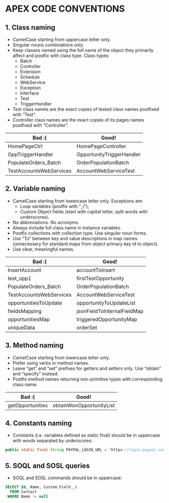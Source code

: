 # APEX CODE CONVENTIONS

## 1. Class naming

* CamelCase starting from uppercase letter only.
* Singular nouns combinations only.
* Keep classes named using the full name of the object they primarily affect and postfix with class type.
  Class types:
  * Batch
  * Controller
  * Extension
  * Schedule
  * WebService
  * Exception
  * Interface
  * Test
  * TriggerHandler
* Test class names are the exact copies of tested class names postfixed with “Test”.
* Controller class names are the exact copies of its pages names postfixed with “Controller”.

|Bad :(                     |Good!                       |
|---------------------------|----------------------------|
|HomePageCtrl               |HomePageController          |
|OppTriggerHandler          |OpportunityTriggerHandler   |
|PopulateOrders_Batch       |OrderPopulationBatch        |
|TestAccountsWebServices    |AccountWebServiceTest       |


## 2. Variable naming

* CamelCase starting from lowercase letter only. Exceptions are:
  * Loop variables (postfix with “_i”);
  * Custom Object fields (start with capital letter, split words with underscores).
* No abbreviations. No acronyms.
* Always include full class name in instance variables.
* Postfix collections with collection type. Use singular noun forms.
* Use “To” between key and value descriptions in map names (unnecessary for standard maps from object primary key Id to object).
* Use clear, meaningful names.

|Bad :(                     |Good!                       |
|---------------------------|----------------------------|
|InsertAccount              |accountToInsert             |
|test_opp1                  |firstTestOpportunity        |
|PopulateOrders_Batch       |OrderPopulationBatch        |
|TestAccountsWebServices    |AccountWebServiceTest       |
|opportunitiesToUpdate      |opportunityToUpdateList     |
|fieldsMapping              |jsonFieldToInternalFieldMap |
|opportunitiesMap           |triggeredOpportunityMap     |
|uniqueData                 |orderSet                    |


## 3. Method naming

* CamelCase starting from lowercase letter only.
* Prefer using verbs in method names.
* Leave “get” and “set” prefixes for getters and setters only. Use “obtain” and “specify” instead.
* Postfix method names returning non-primitive types with corresponding class name.

|Bad :(                     |Good!                       |
|---------------------------|----------------------------|
|getOpportunities           | obtainWonOpportunityList   |


## 4. Constants naming

* Constants (i.e. variables defined as static final) should be in uppercase with words separated by underscores:
```java
public static final String PAYPAL_LOGIN_URL = 'https://login.paypal.com/';
```

## 5. SOQL and SOSL queries

* SOQL and SOSL commands should be in uppercase:
```SQL
SELECT Id, Name, Custom_Field__c
  FROM Contact
 WHERE Name != null
```

